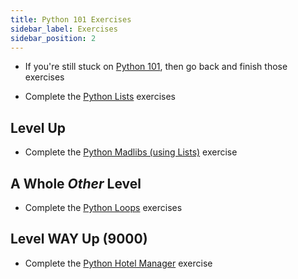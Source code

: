 ```yaml
---
title: Python 101 Exercises
sidebar_label: Exercises
sidebar_position: 2
---
```


- If you're still stuck on [Python 101](/docs/exercises/python-101/), then go back and finish those exercises
<!-- - Then complete the [Python 102](/docs/exercises/python-102/) exercises -->
- Complete the [Python Lists](/docs/exercises/python-lists/) exercises

## Level Up

- Complete the [Python Madlibs (using Lists)](/docs/exercises/python-madlibs/) exercise

## A Whole _Other_ Level

- Complete the [Python Loops](/docs/exercises/python-loops/) exercises

## Level WAY Up (9000)

- Complete the [Python Hotel Manager](/docs/exercises/python-hotel-manager/) exercise
